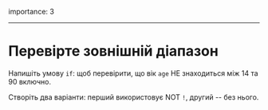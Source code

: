 importance: 3

---

# Перевірте зовнішній діапазон

Напишіть умову `if`: щоб перевірити, що вік `age` НЕ знаходиться між 14 та 90 включно.

Створіть два варіанти: перший використовує NOT `!`, другий -- без нього.
